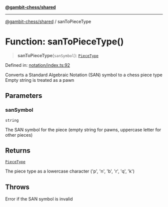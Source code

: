 [**@gambit-chess/shared**](../README.md)

***

[@gambit-chess/shared](../globals.md) / sanToPieceType

# Function: sanToPieceType()

> **sanToPieceType**(`sanSymbol`): [`PieceType`](../type-aliases/PieceType.md)

Defined in: [notation/index.ts:92](https://github.com/cango91/gambit-chess/blob/b8ea13e4976c99c29d095eae7bc504b86f9add51/shared/src/notation/index.ts#L92)

Converts a Standard Algebraic Notation (SAN) symbol to a chess piece type
Empty string is treated as a pawn

## Parameters

### sanSymbol

`string`

The SAN symbol for the piece (empty string for pawns, uppercase letter for other pieces)

## Returns

[`PieceType`](../type-aliases/PieceType.md)

The piece type as a lowercase character ('p', 'n', 'b', 'r', 'q', 'k')

## Throws

Error if the SAN symbol is invalid
